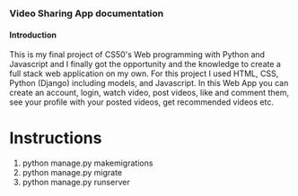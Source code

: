 ### Video Sharing App documentation

#### Introduction

This is my final project of CS50's Web programming with Python and Javascript and I finally got the opportunity and the knowledge to create a full stack web application on my own.
For this project I used HTML, CSS, Python (Django) including models, and Javascript.
In this Web App you can create an account, login, watch video, post videos, like and comment them, see your profile with your posted videos, get recommended videos etc.

# Instructions

1. python manage.py makemigrations
2. python manage.py migrate 
3. python manage.py runserver

